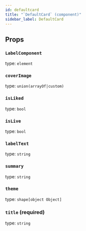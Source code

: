 ```yaml
---
id: defaultcard
title: "`DefaultCard` (component)"
sidebar_label: DefaultCard
---
```



Props
-----

### `LabelComponent`

type: `element`


### `coverImage`

type: `union(arrayOf|custom)`


### `isLiked`

type: `bool`


### `isLive`

type: `bool`


### `labelText`

type: `string`


### `summary`

type: `string`


### `theme`

type: `shape[object Object]`


### `title` (required)

type: `string`

